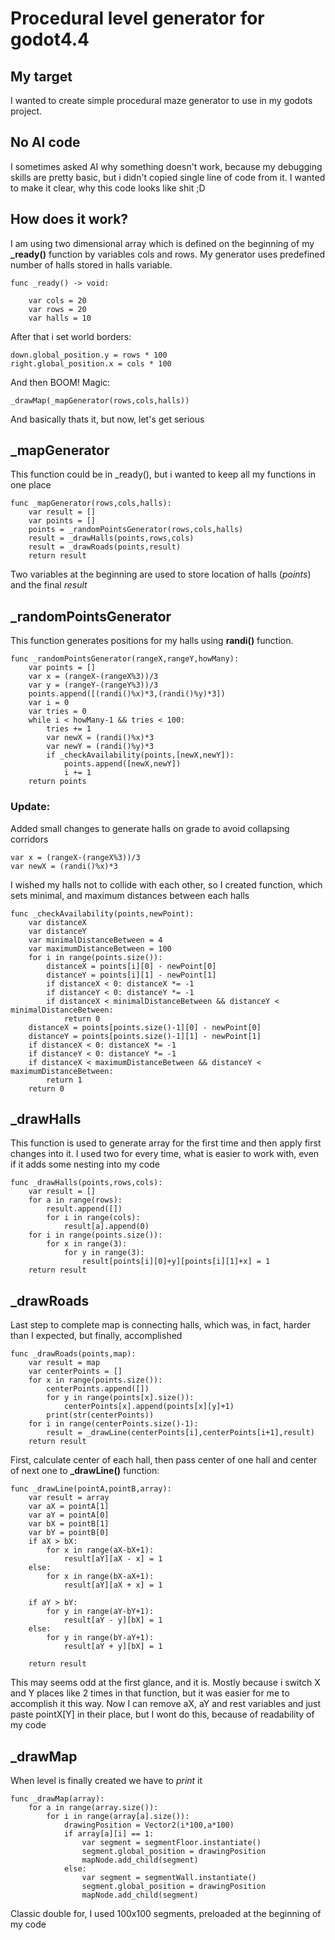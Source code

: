 # Procedural level generator for godot4.4
## My target
I wanted to create simple procedural maze generator to use in my godots project.
## No AI code
I sometimes asked AI why something doesn't work, because my debugging skills are pretty basic, but i didn't copied single line of code from it. I wanted to make it clear, why this code looks like shit ;D
## How does it work?
I am using two dimensional array which is defined on the beginning of my **_ready()** function by variables cols and rows.
My generator uses predefined number of halls stored in halls variable.
``` gdscript
func _ready() -> void:

	var cols = 20
	var rows = 20
	var halls = 10
```
After that i set world borders:
``` gdscript
down.global_position.y = rows * 100
right.global_position.x = cols * 100
```
And then BOOM! Magic:

``` gdscript
_drawMap(_mapGenerator(rows,cols,halls))
```
And basically thats it, but now, let's get serious
## _mapGenerator
This function could be in _ready(), but i wanted to keep all my functions in one place
```gdscript
func _mapGenerator(rows,cols,halls):
	var result = []
	var points = []
	points = _randomPointsGenerator(rows,cols,halls)
	result = _drawHalls(points,rows,cols)
	result = _drawRoads(points,result)
	return result
```
Two variables at the beginning are used to store location of halls (*points*) and the final *result*
## _randomPointsGenerator
This function generates positions for my halls using **randi()** function.
```gdscript
func _randomPointsGenerator(rangeX,rangeY,howMany):
	var points = []
	var x = (rangeX-(rangeX%3))/3
	var y = (rangeY-(rangeY%3))/3
	points.append([(randi()%x)*3,(randi()%y)*3])
	var i = 0
	var tries = 0
	while i < howMany-1 && tries < 100:
		tries += 1
		var newX = (randi()%x)*3
		var newY = (randi()%y)*3
		if _checkAvailability(points,[newX,newY]):
			points.append([newX,newY])
			i += 1
	return points
```
### Update:
Added small changes to generate halls on grade to avoid collapsing corridors
```gdscript
var x = (rangeX-(rangeX%3))/3
var newX = (randi()%x)*3
```
I wished my halls not to collide with each other, so I created function, which sets minimal, and maximum distances between each halls
```gdscript
func _checkAvailability(points,newPoint):
	var distanceX
	var distanceY
	var minimalDistanceBetween = 4
	var maximumDistanceBetween = 100
	for i in range(points.size()):
		distanceX = points[i][0] - newPoint[0]
		distanceY = points[i][1] - newPoint[1]
		if distanceX < 0: distanceX *= -1
		if distanceY < 0: distanceY *= -1
		if distanceX < minimalDistanceBetween && distanceY < minimalDistanceBetween:
			return 0
	distanceX = points[points.size()-1][0] - newPoint[0]
	distanceY = points[points.size()-1][1] - newPoint[1]
	if distanceX < 0: distanceX *= -1
	if distanceY < 0: distanceY *= -1
	if distanceX < maximumDistanceBetween && distanceY < maximumDistanceBetween:
		return 1
	return 0
```
## _drawHalls
This function is used to generate array for the first time and then apply first changes into it. I used two for every time, what is easier to work with, even if it adds some nesting into my code
```gdscript
func _drawHalls(points,rows,cols):
	var result = []
	for a in range(rows):
		result.append([])
		for i in range(cols):
			result[a].append(0)
	for i in range(points.size()):
		for x in range(3):
			for y in range(3):
				result[points[i][0]+y][points[i][1]+x] = 1
	return result
```
## _drawRoads
Last step to complete map is connecting halls, which was, in fact, harder than I expected, but finally, accomplished
```gdscript
func _drawRoads(points,map):
	var result = map
	var centerPoints = []
	for x in range(points.size()):
		centerPoints.append([])
		for y in range(points[x].size()):
			centerPoints[x].append(points[x][y]+1)
		print(str(centerPoints))
	for i in range(centerPoints.size()-1):
		result = _drawLine(centerPoints[i],centerPoints[i+1],result)
	return result
```
First, calculate center of each hall, then pass center of one hall and center of next one to **_drawLine()** function:
```gdscript
func _drawLine(pointA,pointB,array):
	var result = array
	var aX = pointA[1]
	var aY = pointA[0]
	var bX = pointB[1]
	var bY = pointB[0]
	if aX > bX:
		for x in range(aX-bX+1):
			result[aY][aX - x] = 1
	else:
		for x in range(bX-aX+1):
			result[aY][aX + x] = 1

	if aY > bY:
		for y in range(aY-bY+1):
			result[aY - y][bX] = 1
	else:
		for y in range(bY-aY+1):
			result[aY + y][bX] = 1

	return result
```
This may seems odd at the first glance, and it is. Mostly because i switch X and Y places like 2 times in that function, but it was easier for me to accomplish it this way. Now I can remove aX, aY and rest variables and just paste pointX[Y] in their place, but I wont do this, because of readability of my code
## _drawMap
When level is finally created we have to *print* it
```gdscript
func _drawMap(array):
	for a in range(array.size()):
		for i in range(array[a].size()):
			drawingPosition = Vector2(i*100,a*100)
			if array[a][i] == 1:
				var segment = segmentFloor.instantiate()
				segment.global_position = drawingPosition
				mapNode.add_child(segment)
			else:
				var segment = segmentWall.instantiate()
				segment.global_position = drawingPosition
				mapNode.add_child(segment)

```
Classic double for, I used 100x100 segments, preloaded at the beginning of my code
